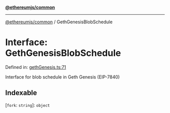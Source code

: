 [**@ethereumjs/common**](../README.md)

***

[@ethereumjs/common](../README.md) / GethGenesisBlobSchedule

# Interface: GethGenesisBlobSchedule

Defined in: [gethGenesis.ts:71](https://github.com/ethereumjs/ethereumjs-monorepo/blob/master/packages/common/src/gethGenesis.ts#L71)

Interface for blob schedule in Geth Genesis (EIP-7840)

## Indexable

\[`fork`: `string`\]: `object`
